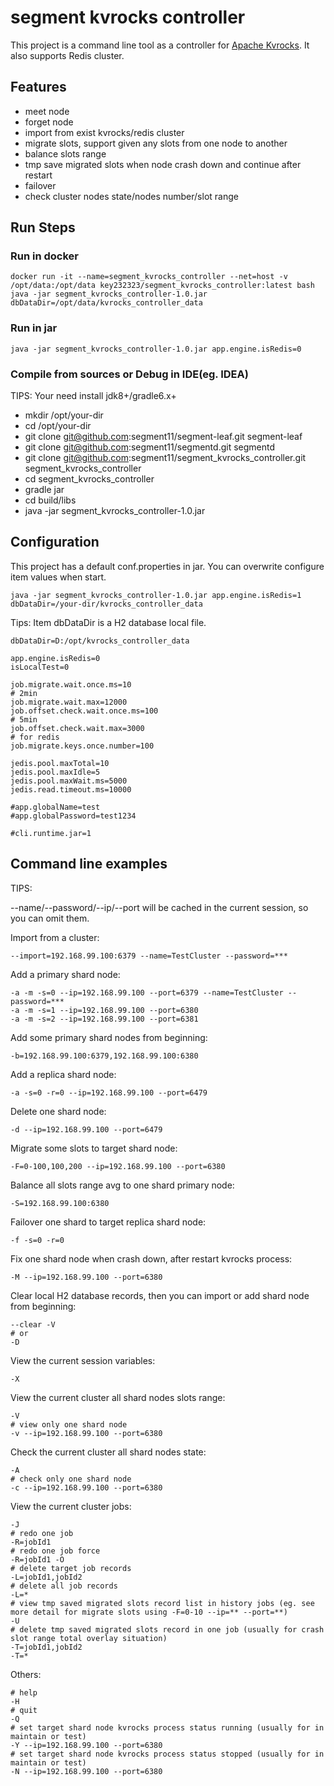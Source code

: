 # segment kvrocks controller

This project is a command line tool as a controller for [Apache Kvrocks](https://kvrocks.apache.org/). It also supports Redis cluster.

## Features

- meet node
- forget node
- import from exist kvrocks/redis cluster
- migrate slots, support given any slots from one node to another
- balance slots range
- tmp save migrated slots when node crash down and continue after restart
- failover
- check cluster nodes state/nodes number/slot range

## Run Steps

### Run in docker

```shell script
docker run -it --name=segment_kvrocks_controller --net=host -v /opt/data:/opt/data key232323/segment_kvrocks_controller:latest bash
java -jar segment_kvrocks_controller-1.0.jar dbDataDir=/opt/data/kvrocks_controller_data
```

### Run in jar

```shell script
java -jar segment_kvrocks_controller-1.0.jar app.engine.isRedis=0
```

### Compile from sources or Debug in IDE(eg. IDEA) 

TIPS: Your need install jdk8+/gradle6.x+

- mkdir /opt/your-dir
- cd /opt/your-dir
- git clone git@github.com:segment11/segment-leaf.git segment-leaf
- git clone git@github.com:segment11/segmentd.git segmentd
- git clone git@github.com:segment11/segment_kvrocks_controller.git segment_kvrocks_controller
- cd segment_kvrocks_controller
- gradle jar
- cd build/libs
- java -jar segment_kvrocks_controller-1.0.jar

## Configuration

This project has a default conf.properties in jar. You can overwrite configure item values when start.

```shell script
java -jar segment_kvrocks_controller-1.0.jar app.engine.isRedis=1 dbDataDir=/your-dir/kvrocks_controller_data
```

Tips: Item dbDataDir is a H2 database local file.

```
dbDataDir=D:/opt/kvrocks_controller_data

app.engine.isRedis=0
isLocalTest=0

job.migrate.wait.once.ms=10
# 2min
job.migrate.wait.max=12000
job.offset.check.wait.once.ms=100
# 5min
job.offset.check.wait.max=3000
# for redis
job.migrate.keys.once.number=100

jedis.pool.maxTotal=10
jedis.pool.maxIdle=5
jedis.pool.maxWait.ms=5000
jedis.read.timeout.ms=10000

#app.globalName=test
#app.globalPassword=test1234

#cli.runtime.jar=1
```

## Command line examples

TIPS:

--name/--password/--ip/--port will be cached in the current session, so you can omit them.

Import from a cluster:

```shell script
--import=192.168.99.100:6379 --name=TestCluster --password=***
```

Add a primary shard node:

```shell script
-a -m -s=0 --ip=192.168.99.100 --port=6379 --name=TestCluster --password=***
-a -m -s=1 --ip=192.168.99.100 --port=6380
-a -m -s=2 --ip=192.168.99.100 --port=6381
```

Add some primary shard nodes from beginning:

```shell script 
-b=192.168.99.100:6379,192.168.99.100:6380
```

Add a replica shard node:

```shell script
-a -s=0 -r=0 --ip=192.168.99.100 --port=6479
```

Delete one shard node:

```shell script
-d --ip=192.168.99.100 --port=6479
```

Migrate some slots to target shard node:

```shell script
-F=0-100,100,200 --ip=192.168.99.100 --port=6380
```

Balance all slots range avg to one shard primary node:

```shell script
-S=192.168.99.100:6380
```

Failover one shard to target replica shard node:

```shell script
-f -s=0 -r=0
```

Fix one shard node when crash down, after restart kvrocks process: 

```shell script
-M --ip=192.168.99.100 --port=6380
```

Clear local H2 database records, then you can import or add shard node from beginning:

```shell script
--clear -V
# or
-D
```

View the current session variables:

```shell script
-X
```

View the current cluster all shard nodes slots range:

```shell script
-V
# view only one shard node
-v --ip=192.168.99.100 --port=6380
```


Check the current cluster all shard nodes state:

```shell script
-A
# check only one shard node
-c --ip=192.168.99.100 --port=6380
```

View the current cluster jobs:

```shell script
-J
# redo one job
-R=jobId1
# redo one job force
-R=jobId1 -O
# delete target job records
-L=jobId1,jobId2
# delete all job records
-L=*
# view tmp saved migrated slots record list in history jobs (eg. see more detail for migrate slots using -F=0-10 --ip=** --port=**)
-U
# delete tmp saved migrated slots record in one job (usually for crash slot range total overlay situation)
-T=jobId1,jobId2
-T=*
```

Others:

```shell script
# help
-H
# quit
-Q
# set target shard node kvrocks process status running (usually for in maintain or test)
-Y --ip=192.168.99.100 --port=6380
# set target shard node kvrocks process status stopped (usually for in maintain or test)
-N --ip=192.168.99.100 --port=6380
```
